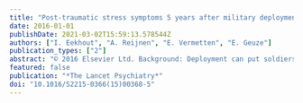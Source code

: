 ```yaml
---
title: "Post-traumatic stress symptoms 5 years after military deployment to Afghanistan: An observational cohort study"
date: 2016-01-01
publishDate: 2021-03-02T15:59:13.578544Z
authors: ["I. Eekhout", "A. Reijnen", "E. Vermetten", "E. Geuze"]
publication_types: ["2"]
abstract: "© 2016 Elsevier Ltd. Background: Deployment can put soldiers at risk of developing post-traumatic stress symptoms. Despite several longitudinal studies, little is known about the timing of an increase in post-traumatic stress symptoms relative to pre-deployment. Longitudinal studies starting pre-deployment, in which participants are repeatedly measured over time, are warranted to assess the timing of an increase in symptoms to ultimately assess the timing of an increase in treatment demand after deployment. Methods: In this large observational cohort study, Dutch military personnel who were deployed to Afghanistan as part of the International Security Assistance Forces between March, 2005, and September, 2008, were assessed for post-traumatic stress symptoms with the Self-Rating Inventory for Post-traumatic Stress Disorder (SRIP) questionnaire. Participants were assessed 1 month before deployment and followed up at 1 month, 6 months, 12 months, 2 years, and 5 years after deployment, with changes in SRIP scores compared with pre-deployment using a mixed model analysis. The primary outcome was the total score of post-traumatic stress symptoms measured with SRIP at pre-deployment and the five follow-up assessments, with a score of 38 used as the cutoff to indicate substantial post-traumatic stress symptoms. Findings: Between March, 2005, and September, 2008, 1007 participants were recruited to this study. The results show two important effects of deployment on post-traumatic stress symptoms. A short-term symptom increase within the first 6 months after deployment (symptom increase coefficient for SRIP score vs pre-deployment [$β$] 0˙99, 95% CI 0˙50-1˙48); and a long-term symptom increase at 5 years after deployment ($β$ 1˙67, 1˙14-2˙20). Interpretation: This study underlines the importance of long-term monitoring of the psychological health of soldiers after deployment because early detection of symptoms is essential to early treatment, which is related to improved psychological health. Funding: Dutch Ministry of Defense."
featured: false
publication: "*The Lancet Psychiatry*"
doi: "10.1016/S2215-0366(15)00368-5"
---
```


